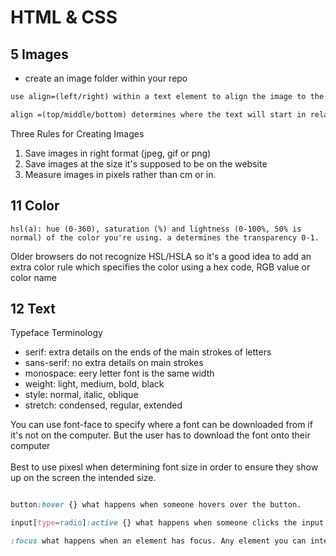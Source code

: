 # HTML & CSS
## 5 Images
* create an image folder within your repo 
```html
use align=(left/right) within a text element to align the image to the left or right of the text

align =(top/middle/bottom) determines where the text will start in relation to your image
```
Three Rules for Creating Images
1. Save images in right format (jpeg, gif or png)
2. Save images at the size it's supposed to be on the website 
3. Measure images in pixels rather than cm or in. 

## 11 Color
```
hsl(a): hue (0-360), saturation (%) and lightness (0-100%, 50% is normal) of the color you're using. a determines the transparency 0-1. 
```
Older browsers do not recognize HSL/HSLA so it's a good idea to add an extra color rule which specifies the color using a hex code, RGB value or color name

## 12 Text
Typeface Terminology
* serif: extra details on the ends of the main strokes of letters
* sans-serif: no extra details on main strokes
* monospace: eery letter font is the same width
* weight: light, medium, bold, black
* style: normal, italic, oblique
* stretch: condensed, regular, extended

You can use font-face to specify where a font can be downloaded from if it's not on the computer. But the user has to download the font onto their computer <br>
<br>
Best to use pixesl when determining font size in order to ensure they show up on the screen the intended size. 

```css

button:hover {} what happens when someone hovers over the button. 

input[type=radio]:active {} what happens when someone clicks the input. 

:focus what happens when an element has focus. Any element you can interact with can have focus. 
